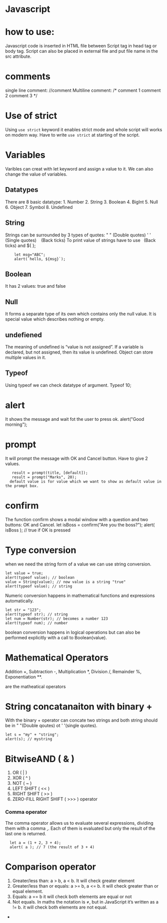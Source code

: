 # Javascript
# how to use:
  Javascript code is inserted in HTML file between Script tag in head tag or body tag.
      <script>
          alert("Hello!!")
      </script>
  Script can also be placed in external file and put file name in the src attribute.
      <script src="script1.js">
      </script>
      
      
      
# comments
  single line comment: //comment
  Multiline comment: /* comment 1
                        comment 2
                        comment 3 */
                        
                        
                        
 # Use of strict
   Using `use strict` keyword it enables strict mode and whole script will works on modern way.
   Have to write `use strict` at starting of the script.
   
   
   
 # Variables
   Varibles can creat with let keyword and assign a value to it.
   We can also change the value of variables.
   
   
      
## Datatypes
  There are 8 basic datatype:
    1. Number
    2. String
    3. Boolean
    4. BigInt
    5. Null
    6. Object
    7. Symbol
    8. Undefined
 ## String
  Strings can be surrounded by 3 types of quotes:
    " " (Double quotes)
    ' ' (Single quotes)
    ` ` (Back ticks)
   To print value of strings have to use ` `(Back ticks) and ${ };
   
        let msg="ABC";
        alert(`hello, ${msg}`);
 ## Boolean
  It has 2 values: true and false
 ## Null
  It forms a separate type of its own which contains only the null value.
  It is special value which describes nothing or empty.
  ## undefiened
   The meaning of undefined is “value is not assigned”.
   If a variable is declared, but not assigned, then its value is undefined.
  Object can store multiple values in it.
  
  ## Typeof
   Using typeof we can check datatype of argument.
          Typeof 10;
          
   # alert
   It shows the message and wait fot the user to press ok.
       alert("Good morning");
   # prompt
   It will prompt the message with OK and Cancel button.
   Have to give 2 values.
   
       result = prompt(title, [default]);
       result = prompt("Marks", 20);
      default value is for value which we want to show as default value in the prompt box.
   # confirm
   The function confirm shows a modal window with a question and two buttons: OK and Cancel.
    let isBoss = confirm("Are you the boss?");
    alert( isBoss ); // true if OK is pressed
    
  # Type conversion
  when we need the string form of a value we can use string conversion.
    
    let value = true;
    alert(typeof value); // boolean
    value = String(value); // now value is a string "true"
    alert(typeof value); // string
    
  Numeric conversion happens in mathematical functions and expressions automatically.

    let str = "123";
    alert(typeof str); // string
    let num = Number(str); // becomes a number 123
    alert(typeof num); // number  
    
  boolean conversion happens in logical operations but can also be performed explicitly with a call to Boolean(value).  
  
  
  # Mathematical Operators
  
  Addition +,
  Subtraction -,
  Multiplication *,
  Division /,
  Remainder %,
  Exponentiation **.
  
  are the matheatical operators
  
  
  
  # String concatanaiton with binary +
  With the binary + operator can concate two strings and both string should be in " "(Double qoutes) ot  ' '(single quotes).
  
    let s = "my" + "string";
    alert(s); // mystring
    
    
 # BitwiseAND ( & )
  1. OR ( | )
  2. XOR ( ^ )
  3. NOT ( ~ )
  4. LEFT SHIFT ( << )
  5. RIGHT SHIFT ( >> )
  6. ZERO-FILL RIGHT SHIFT ( >>> ) operator   
  
  ### Comma operator
  The comma operator allows us to evaluate several expressions, dividing them with a comma ,. Each of them is evaluated but only the result of the last one is returned.
    
      let a = (1 + 2, 3 + 4);
      alert( a ); // 7 (the result of 3 + 4)
      
      
  # Comparison operator
  
  1. Greater/less than: a > b, a < b.
    It will check greater element
  2. Greater/less than or equals: a >= b, a <= b.
    it will check greater than or equal element.
  3. Equals: a == b
    it will check both elements are equal or not
  4. Not equals. In maths the notation is ≠, but in JavaScript it’s written as a != b.
    it will check both elements are not equal.





          
          
          
          
      
   





   


      
      
      
  
  
  +
